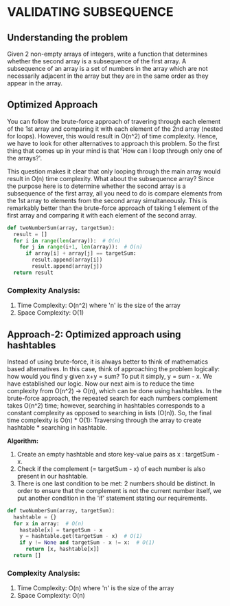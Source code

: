 # VALIDATING SUBSEQUENCE

## Understanding the problem
Given 2 non-empty arrays of integers, write a function that determines whether the second array is a subsequence of the first array. A subsequence of an array is a set of numbers in the array which are not necessarily adjacent in the array but they are in the same order as they appear in the array.

## Optimized Approach

You can follow the brute-force approach of travering through each element of the 1st array and comparing it with each element of the 2nd array (nested for loops). However, this would result in O(n^2) of time complexity. Hence, we have to look for other alternatives to approach this problem. So the first thing that comes up in your mind is that 'How can I loop through only one of the arrays?'.

This question makes it clear that only looping through the main array would result in O(n) time complexity. What about the subsequence array? Since the purpose here is to determine whether the second array is a subsequence of the first array, all you need to do is compare elements from the 1st array to elements from the second array simultaneously. This is remarkably better than the brute-force approach of taking 1 element of the first array and comparing it with each element of the second array. 

```python
def twoNumberSum(array, targetSum):
  result = []
  for i in range(len(array)):  # O(n)
    for j in range(i+1, len(array)):  # O(n)
      if array[i] + array[j] == targetSum:
        result.append(array[i])
        result.append(array[j])
  return result
  ```

### Complexity Analysis: 
1. Time Complexity: O(n^2) where 'n' is the size of the array
2. Space Complexity: O(1)

## Approach-2: Optimized approach using hashtables

Instead of using brute-force, it is always better to think of mathematics based alternatives. In this case, think of approaching the problem logically: how would you find y given x+y = sum?
To put it simply, y = sum - x. We have established our logic. Now our next aim is to reduce the time complexity from O(n^2) -> O(n), which can be done using hashtables. In the brute-force approach, the repeated search for each numbers complement takes O(n^2) time; however, searching in hashtables corresponds to a constant complexity as opposed to searching in lists (O(n)). So, the final time complexity is O(n) * O(1): Traversing through the array to create hashtable * searching in hashtable.

**Algorithm:**
1. Create an empty hashtable and store key-value pairs as x : targetSum - x.
2. Check if the complement (= targetSum - x) of each number is also present in our hashtable. 
3. There is one last condition to be met: 2 numbers should be distinct. In order to ensure that the complement is not the current number itself, we put another condition in the 'if' statement stating our requirements.

```python
def twoNumberSum(array, targetSum):
  hashtable = {}
  for x in array:  # O(n)
    hastable[x] = targetSum - x
    y = hashtable.get(targetSum - x)  # O(1)
    if y != None and targetSum - x != x:  # O(1)
      return [x, hashtable[x]]
  return []
```

### Complexity Analysis:
1. Time Complexity: O(n) where 'n' is the size of the array
2. Space Complexity: O(n)
